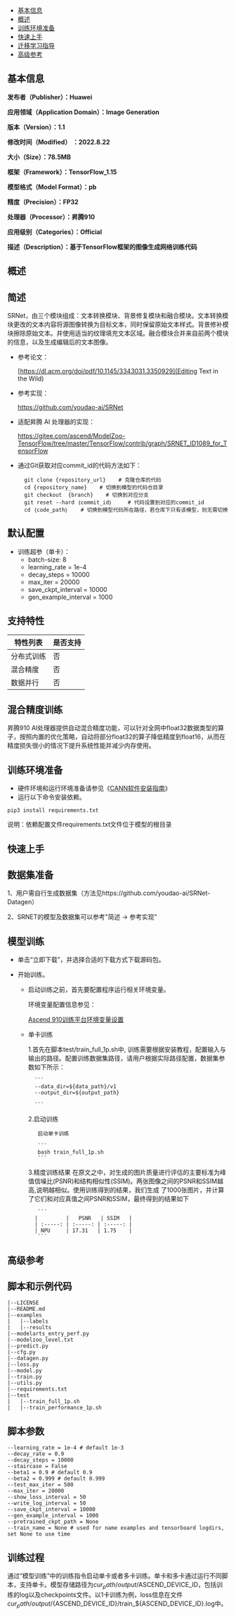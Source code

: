- [基本信息](#基本信息.md)
- [概述](#概述.md)
- [训练环境准备](#训练环境准备.md)
- [快速上手](#快速上手.md)
- [迁移学习指导](#迁移学习指导.md)
- [高级参考](#高级参考.md)
<h2 id="基本信息.md">基本信息</h2>

**发布者（Publisher）：Huawei**

**应用领域（Application Domain）：Image Generation**

**版本（Version）：1.1**

**修改时间（Modified） ：2022.8.22**

**大小（Size）：78.5MB**

**框架（Framework）：TensorFlow_1.15**

**模型格式（Model Format）：pb**

**精度（Precision）：FP32**

**处理器（Processor）：昇腾910**

**应用级别（Categories）：Official**

**描述（Description）：基于TensorFlow框架的图像生成网络训练代码**

<h2 id="概述.md">概述</h2>

## 简述<a name="section194554031510"></a>

SRNet，由三个模块组成：文本转换模块、背景修复模块和融合模块。文本转换模块更改的文本内容将源图像转换为目标文本，同时保留原始文本样式。背景修补模块擦除原始文本。并使用适当的纹理填充文本区域。融合模块合并来自前两个模块的信息，以及生成编辑后的文本图像。

- 参考论文：
  
  [https://dl.acm.org/doi/pdf/10.1145/3343031.3350929](Editing Text in the Wild)

- 参考实现：

  https://github.com/youdao-ai/SRNet

- 适配昇腾 AI 处理器的实现：
  
  https://gitee.com/ascend/ModelZoo-TensorFlow/tree/master/TensorFlow/contrib/graph/SRNET_ID1089_for_TensorFlow

- 通过Git获取对应commit\_id的代码方法如下：
  
        git clone {repository_url}    # 克隆仓库的代码
        cd {repository_name}    # 切换到模型的代码仓目录
        git checkout  {branch}    # 切换到对应分支
        git reset --hard ｛commit_id｝     # 代码设置到对应的commit_id
        cd ｛code_path｝    # 切换到模型代码所在路径，若仓库下只有该模型，则无需切换
    

## 默认配置<a name="section91661242121611"></a>

-   训练超参（单卡）：
    - batch-size: 8
    - learning_rate = 1e-4
    - decay_steps = 10000
    - max_iter = 20000
    - save_ckpt_interval = 10000
    - gen_example_interval = 1000

## 支持特性<a name="section1899153513554"></a>

| 特性列表   | 是否支持 |
| ---------- | -------- |
| 分布式训练 | 否       |
| 混合精度   | 否      |
| 数据并行   | 否       |


## 混合精度训练<a name="section168064817164"></a>

昇腾910 AI处理器提供自动混合精度功能，可以针对全网中float32数据类型的算子，按照内置的优化策略，自动将部分float32的算子降低精度到float16，从而在精度损失很小的情况下提升系统性能并减少内存使用。

<h2 id="训练环境准备.md">训练环境准备</h2>

-  硬件环境和运行环境准备请参见《[CANN软件安装指南](https://support.huawei.com/enterprise/zh/ascend-computing/cann-pid-251168373?category=installation-update)》
-  运行以下命令安装依赖。
```
pip3 install requirements.txt
```
说明：依赖配置文件requirements.txt文件位于模型的根目录

<h2 id="快速上手.md">快速上手</h2>

## 数据集准备<a name="section361114841316"></a>

1、用户需自行生成数据集（方法见https://github.com/youdao-ai/SRNet-Datagen）

2、SRNET的模型及数据集可以参考"简述 -> 参考实现"

## 模型训练<a name="section715881518135"></a>

- 单击“立即下载”，并选择合适的下载方式下载源码包。
- 开始训练。

    - 启动训练之前，首先要配置程序运行相关环境变量。

      环境变量配置信息参见：

      [Ascend 910训练平台环境变量设置](https://gitee.com/ascend/modelzoo/wikis/Ascend%20910%E8%AE%AD%E7%BB%83%E5%B9%B3%E5%8F%B0%E7%8E%AF%E5%A2%83%E5%8F%98%E9%87%8F%E8%AE%BE%E7%BD%AE?sort_id=3148819)

    - 单卡训练


        1.首先在脚本test/train_full_1p.sh中, 训练需要根据安装教程，配置输入与输出的路径。配置训练数据集路径，请用户根据实际路径配置，数据集参数如下所示：

            ```
            --data_dir=${data_path}/v1 
            --output_dir=${output_path}
          
            ```

        2.启动训练
        
             启动单卡训练  
        
             ```
             bash train_full_1p.sh
             ```
        3.精度训练结果
          在原文之中，对生成的图片质量进行评估的主要标准为峰值信噪比(PSNR)和结构相似性(SSIM)。两张图像之间的PSNR和SSIM越高,说明越相似。使用训练得到的结果，我们生成 
          了1000张图片，并计算了它们和对应真值之间PSNR和SSIM，最终得到的结果如下
        
             ```
            |         |   PSNR   | SSIM   |
            | :-----: | :-----: | :-----: | 
            | NPU     | 17.31   | 1.75    | 
             ```             
    

<h2 id="高级参考.md">高级参考</h2>

## 脚本和示例代码

```
|--LICENSE
|--README.md                                                     									
|--examples			           	                          
|	|--labels
|	|--results                                         
|--modelarts_entry_perf.py
|--modelzoo_level.txt
|--predict.py
|--cfg.py
|--datagen.py
|--loss.py
|--model.py
|--train.py
|--utils.py									
|--requirements.txt                                                                                               
|--test			           	                          
|	|--train_full_1p.sh
|	|--train_performance_1p.sh
```

## 脚本参数<a name="section6669162441511"></a>

```
--learning_rate = 1e-4 # default 1e-3
--decay_rate = 0.9
--decay_steps = 10000
--staircase = False
--beta1 = 0.9 # default 0.9
--beta2 = 0.999 # default 0.999
--test_max_iter = 500
--max_iter = 20000
--show_loss_interval = 50
--write_log_interval = 50
--save_ckpt_interval = 10000
--gen_example_interval = 1000
--pretrained_ckpt_path = None
--train_name = None # used for name examples and tensorboard logdirs, set None to use time
```

## 训练过程<a name="section1589455252218"></a>

通过“模型训练”中的训练指令启动单卡或者多卡训练。单卡和多卡通过运行不同脚本，支持单卡。模型存储路径为${cur_path}/output/$ASCEND_DEVICE_ID，包括训练的log以及checkpoints文件。以1卡训练为例，loss信息在文件${cur_path}/output/${ASCEND_DEVICE_ID}/train_${ASCEND_DEVICE_ID}.log中。